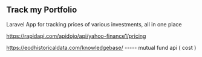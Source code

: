 ## Track my Portfolio
Laravel App for tracking prices of various investments, all in one place

https://rapidapi.com/apidojo/api/yahoo-finance1/pricing

https://eodhistoricaldata.com/knowledgebase/  ----- mutual fund api ( cost )